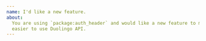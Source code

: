 ```yaml
---
name: I'd like a new feature.
about:
  You are using `package:auth_header` and would like a new feature to make it
  easier to use Duolingo API.
---
```


<!--
  Please describe the feature you'd like to see us implement along with a use
  case.
-->

